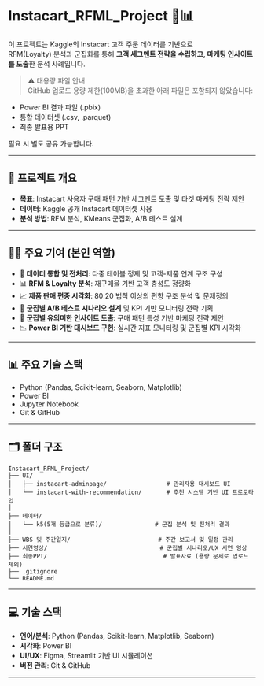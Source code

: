 # Instacart_RFML_Project 🛒📊

이 프로젝트는 Kaggle의 Instacart 고객 주문 데이터를 기반으로  
RFM(Loyalty) 분석과 군집화를 통해 **고객 세그멘트 전략을 수립하고, 마케팅 인사이트를 도출**한 분석 사례입니다.

> ⚠️ 대용량 파일 안내  
GitHub 업로드 용량 제한(100MB)을 초과한 아래 파일은 포함되지 않았습니다:
- Power BI 결과 파일 (.pbix)
- 통합 데이터셋 (.csv, .parquet)
- 최종 발표용 PPT

필요 시 별도 공유 가능합니다.

---

## 📌 프로젝트 개요

- **목표**: Instacart 사용자 구매 패턴 기반 세그멘트 도출 및 타겟 마케팅 전략 제안
- **데이터**: Kaggle 공개 Instacart 데이터셋 사용
- **분석 방법**: RFM 분석, KMeans 군집화, A/B 테스트 설계

---

## 🙋‍♀️ 주요 기여 (본인 역할)

- 🧹 **데이터 통합 및 전처리**: 다중 테이블 정제 및 고객-제품 연계 구조 구성
- 📊 **RFM & Loyalty 분석**: 재구매율 기반 고객 충성도 정량화
- 📈 **제품 판매 편중 시각화**: 80:20 법칙 이상의 편향 구조 분석 및 문제정의
- 🧪 **군집별 A/B 테스트 시나리오 설계** 및 KPI 기반 모니터링 전략 기획
- 🧠 **군집별 유의미한 인사이트 도출**: 구매 패턴 특성 기반 마케팅 전략 제안
- 📉 **Power BI 기반 대시보드 구현**: 실시간 지표 모니터링 및 군집별 KPI 시각화

---

## 📊 주요 기술 스택

- Python (Pandas, Scikit-learn, Seaborn, Matplotlib)
- Power BI
- Jupyter Notebook
- Git & GitHub

---
## 🗂️ 폴더 구조

```
Instacart_RFML_Project/
├── UI/
│   ├── instacart-adminpage/                 # 관리자용 대시보드 UI
│   └── instacart-with-recommendation/       # 추천 시스템 기반 UI 프로토타입
│
├── 데이터/
│   └── k5(5개 등급으로 분류)/               # 군집 분석 및 전처리 결과
│
├── WBS 및 주간일지/                         # 주간 보고서 및 일정 관리
├── 시연영상/                                # 군집별 시나리오/UX 시연 영상
├── 최종PPT/                                 # 발표자료 (용량 문제로 업로드 제외)
├── .gitignore
└── README.md
```






---

## 💻 기술 스택

- **언어/분석**: Python (Pandas, Scikit-learn, Matplotlib, Seaborn)
- **시각화**: Power BI
- **UI/UX**: Figma, Streamlit 기반 UI 시뮬레이션
- **버전 관리**: Git & GitHub

---
